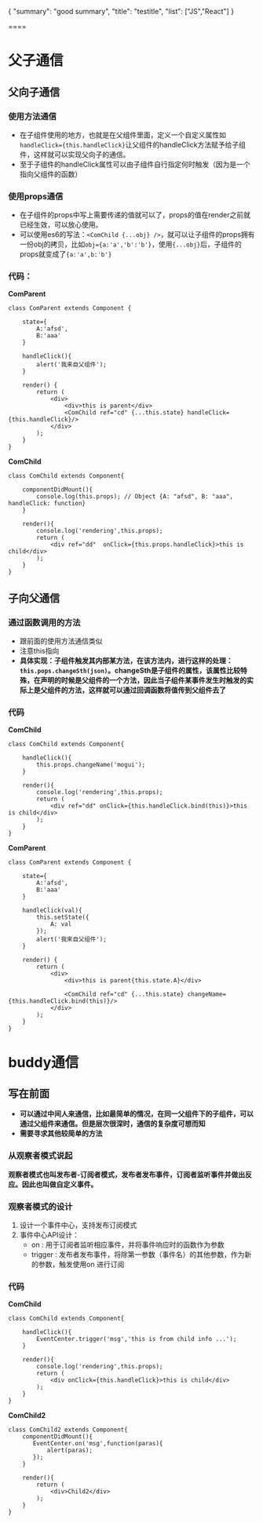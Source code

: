 {
	"summary": "good summary",
	"title": "testitle",
	"list": ["JS","React"]
}

====

# 父子通信
## 父向子通信
### 使用方法通信
- 在子组件使用的地方，也就是在父组件里面，定义一个自定义属性如`handleClick={this.handleClick}`让父组件的handleClick方法赋予给子组件，这样就可以实现父向子的通信。
- 至于子组件的handleClick属性可以由子组件自行指定何时触发（因为是一个指向父组件的函数）
### 使用props通信
- 在子组件的props中写上需要传递的值就可以了，props的值在render之前就已经生效，可以放心使用。
- 可以使用es6的写法：`<ComChild {...obj} />`，就可以让子组件的props拥有一份obj的拷贝，比如`obj={a:'a','b':'b'}`，使用`{...obj}`后，子组件的props就变成了`{a:'a',b:'b'}`   

### 代码：
**ComParent**
```
class ComParent extends Component {

    state={
        A:'afsd',
        B:'aaa'
    }

    handleClick(){
        alert('我来自父组件');
    }

    render() {
        return (
            <div>
                <div>this is parent</div>
                <ComChild ref="cd" {...this.state} handleClick={this.handleClick}/>
            </div>
        );
    }
}

```
**ComChild**
```
class ComChild extends Component{

    componentDidMount(){
        console.log(this.props); // Object {A: "afsd", B: "aaa", handleClick: function}
    }

    render(){
        console.log('rendering',this.props);
        return (
            <div ref="dd"  onClick={this.props.handleClick}>this is child</div>
        );
    }
}
```


## 子向父通信
### 通过函数调用的方法
- 跟前面的使用方法通信类似
- 注意this指向
- **具体实现：子组件触发其内部某方法，在该方法内，进行这样的处理：`this.pops.changeSth(json)`。changeSth是子组件的属性，该属性比较特殊，在声明的时候是父组件的一个方法，因此当子组件某事件发生时触发的实际上是父组件的方法，这样就可以通过回调函数将值传到父组件去了**
### 代码
**ComChild**
```
class ComChild extends Component{

    handleClick(){
        this.props.changeName('mogui');
    }

    render(){
        console.log('rendering',this.props);
        return (
            <div ref="dd" onClick={this.handleClick.bind(this)}>this is child</div>
        );
    }
}
```
**ComParent**
```
class ComParent extends Component {

    state={
        A:'afsd',
        B:'aaa'
    }

    handleClick(val){
        this.setState({
            A: val
        });
        alert('我来自父组件');
    }

    render() {
        return (
            <div>
                <div>this is parent{this.state.A}</div>
                
                <ComChild ref="cd" {...this.state} changeName={this.handleClick.bind(this)}/>
            </div>
        );
    }
}
```

# buddy通信
## 写在前面
- **可以通过中间人来通信，比如最简单的情况，在同一父组件下的子组件，可以通过父组件来通信。但是层次很深时，通信的复杂度可想而知**
- **需要寻求其他较简单的方法**

### 从观察者模式说起
**观察者模式也叫发布者-订阅者模式，发布者发布事件，订阅者监听事件并做出反应。因此也叫做自定义事件。**

### 观察者模式的设计
1. 设计一个事件中心，支持发布订阅模式
2. 事件中心API设计：
    - on : 用于订阅者监听相应事件，并将事件响应时的函数作为参数
    - trigger : 发布者发布事件，将除第一参数（事件名）的其他参数，作为新的参数，触发使用on 进行订阅

### 代码
**ComChild**
```
class ComChild extends Component{

    handleClick(){
        EventCenter.trigger('msg','this is from child info ...');
    }

    render(){
        console.log('rendering',this.props);
        return (
            <div onClick={this.handleClick}>this is child</div>
        );
    }
}
```
**ComChild2**
```
class ComChild2 extends Component{
    componentDidMount(){
       EventCenter.on('msg',function(paras){
           alert(paras);
       });
    }
    
    render(){
        return (
            <div>Child2</div>
        );
    }
}
```
